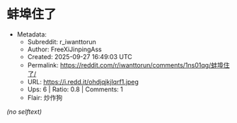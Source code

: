 # 蚌埠住了

- Metadata:
  - Subreddit: r_iwanttorun
  - Author: FreeXiJinpingAss
  - Created: 2025-09-27 16:49:03 UTC
  - Permalink: https://reddit.com/r/iwanttorun/comments/1ns01qg/蚌埠住了/
  - URL: https://i.redd.it/ohdjqjkjlqrf1.jpeg
  - Ups: 6 | Ratio: 0.8 | Comments: 1
  - Flair: 炒作狗

_(no selftext)_
